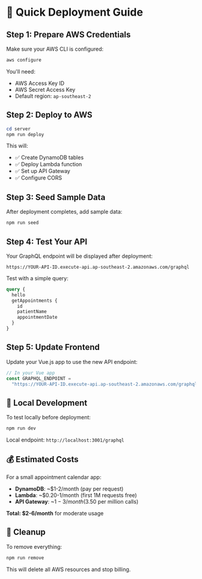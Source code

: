 # 🚀 Quick Deployment Guide

## Step 1: Prepare AWS Credentials

Make sure your AWS CLI is configured:

```powershell
aws configure
```

You'll need:

- AWS Access Key ID
- AWS Secret Access Key
- Default region: `ap-southeast-2`

## Step 2: Deploy to AWS

```powershell
cd server
npm run deploy
```

This will:

- ✅ Create DynamoDB tables
- ✅ Deploy Lambda function
- ✅ Set up API Gateway
- ✅ Configure CORS

## Step 3: Seed Sample Data

After deployment completes, add sample data:

```powershell
npm run seed
```

## Step 4: Test Your API

Your GraphQL endpoint will be displayed after deployment:

```
https://YOUR-API-ID.execute-api.ap-southeast-2.amazonaws.com/graphql
```

Test with a simple query:

```graphql
query {
  hello
  getAppointments {
    id
    patientName
    appointmentDate
  }
}
```

## Step 5: Update Frontend

Update your Vue.js app to use the new API endpoint:

```javascript
// In your Vue app
const GRAPHQL_ENDPOINT =
  "https://YOUR-API-ID.execute-api.ap-southeast-2.amazonaws.com/graphql";
```

## 🔧 Local Development

To test locally before deployment:

```powershell
npm run dev
```

Local endpoint: `http://localhost:3001/graphql`

## 💰 Estimated Costs

For a small appointment calendar app:

- **DynamoDB**: ~$1-2/month (pay per request)
- **Lambda**: ~$0.20-1/month (first 1M requests free)
- **API Gateway**: ~$1-3/month ($3.50 per million calls)

**Total: $2-6/month** for moderate usage

## 🧹 Cleanup

To remove everything:

```powershell
npm run remove
```

This will delete all AWS resources and stop billing.
